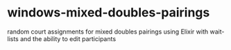 # windows-mixed-doubles-pairings
random court assignments for mixed doubles pairings using Elixir with wait-lists and the ability to edit participants
